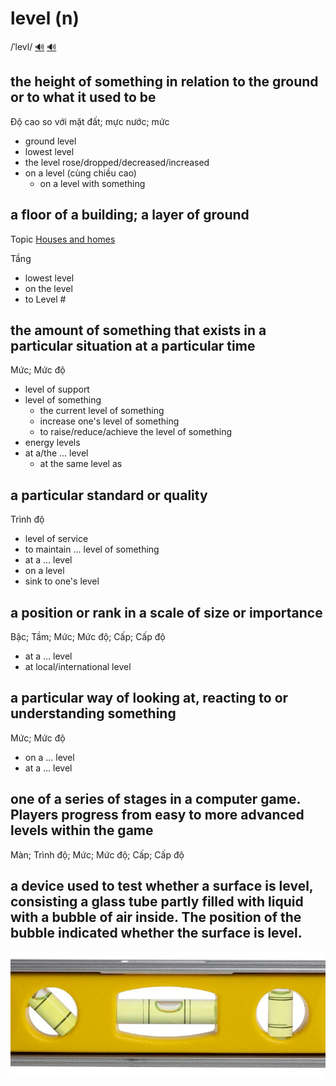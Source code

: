 # level (n)

/ˈlevl/ [🔊](https://www.oxfordlearnersdictionaries.com/media/english/uk_pron/l/lev/level/level__gb_2.mp3) [🔊](https://www.oxfordlearnersdictionaries.com/media/english/us_pron/l/lev/level/level__us_2.mp3)

## the height of something in relation to the ground or to what it used to be

Độ cao so với mặt đất; mực nước; mức

- ground level
- lowest level
- the level rose/dropped/decreased/increased
- on a level (cùng chiều cao)
  - on a level with something

## a floor of a building; a layer of ground

Topic [Houses and homes](../topics/houses-and-homes.md#houses--homes)

Tầng

- lowest level
- on the level
- to Level #

## the amount of something that exists in a particular situation at a particular time

Mức; Mức độ

- level of support
- level of something
  - the current level of something
  - increase one's level of something
  - to raise/reduce/achieve the level of something
- energy levels
- at a/the ... level
  - at the same level as

## a particular standard or quality

Trình độ

- level of service
- to maintain ... level of something
- at a ... level
- on a level
- sink to one's level

## a position or rank in a scale of size or importance

Bậc; Tầm; Mức; Mức độ; Cấp; Cấp độ

- at a ... level
- at local/international level

## a particular way of looking at, reacting to or understanding something

Mức; Mức độ

- on a ... level
- at a ... level

## one of a series of stages in a computer game. Players progress from easy to more advanced levels within the game

Màn; Trình độ; Mức; Mức độ; Cấp; Cấp độ

## a device used to test whether a surface is level, consisting a glass tube partly filled with liquid with a bubble of air inside. The position of the bubble indicated whether the surface is level.

![level-1](level-1.png)
